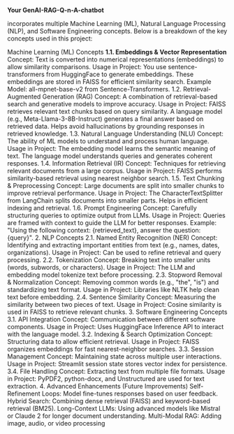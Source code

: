 **Your GenAI-RAG-Q-n-A-chatbot**

incorporates multiple Machine Learning (ML), Natural Language Processing (NLP), and Software Engineering concepts. Below is a breakdown of the key concepts used in this project:

 Machine Learning (ML) Concepts
**1.1. Embeddings & Vector Representation**
Concept: Text is converted into numerical representations (embeddings) to allow similarity comparisons.
Usage in Project:
You use sentence-transformers from HuggingFace to generate embeddings.
These embeddings are stored in FAISS for efficient similarity search.
Example Model: all-mpnet-base-v2 from Sentence-Transformers.
1.2. Retrieval-Augmented Generation (RAG)
Concept: A combination of retrieval-based search and generative models to improve accuracy.
Usage in Project:
FAISS retrieves relevant text chunks based on query similarity.
A language model (e.g., Meta-Llama-3-8B-Instruct) generates a final answer based on retrieved data.
Helps avoid hallucinations by grounding responses in retrieved knowledge.
1.3. Natural Language Understanding (NLU)
Concept: The ability of ML models to understand and process human language.
Usage in Project:
The embedding model learns the semantic meaning of text.
The language model understands queries and generates coherent responses.
1.4. Information Retrieval (IR)
Concept: Techniques for retrieving relevant documents from a large corpus.
Usage in Project:
FAISS performs similarity-based retrieval using nearest neighbor search.
1.5. Text Chunking & Preprocessing
Concept: Large documents are split into smaller chunks to improve retrieval performance.
Usage in Project:
The CharacterTextSplitter from LangChain splits documents into smaller parts.
Helps in efficient indexing and retrieval.
1.6. Prompt Engineering
Concept: Carefully structuring queries to optimize output from LLMs.
Usage in Project:
Queries are framed with context to guide the LLM for better responses.
Example: "Using the following context: {retrieved_text}, answer the question: {query}".
2. NLP Concepts
2.1. Named Entity Recognition (NER)
Concept: Identifying and extracting important entities from text (e.g., names, dates, organizations).
Usage in Project:
Can be used to refine retrieval and query processing.
2.2. Tokenization
Concept: Breaking text into smaller units (words, subwords, or characters).
Usage in Project:
The LLM and embedding model tokenize text before processing.
2.3. Stopword Removal & Normalization
Concept: Removing common words (e.g., "the", "is") and standardizing text format.
Usage in Project:
Libraries like NLTK help clean text before embedding.
2.4. Sentence Similarity
Concept: Measuring the similarity between two pieces of text.
Usage in Project:
Cosine similarity is used in FAISS to retrieve relevant chunks.
3. Software Engineering Concepts
3.1. API Integration
Concept: Communication between different software components.
Usage in Project:
Uses HuggingFace Inference API to interact with the language model.
3.2. Indexing & Search Optimization
Concept: Structuring data to allow efficient retrieval.
Usage in Project:
FAISS organizes embeddings for fast nearest-neighbor searches.
3.3. Session Management
Concept: Maintaining state across multiple user interactions.
Usage in Project:
Streamlit session state stores vector index for persistence.
3.4. File Handling
Concept: Extracting text from multiple file formats.
Usage in Project:
PyPDF2, python-docx, and Unstructured are used for text extraction.
4. Advanced Enhancements (Future Improvements)
Self-Refinement Loops: Model fine-tunes responses based on user feedback.
Hybrid Search: Combining dense retrieval (FAISS) and keyword-based retrieval (BM25).
Long-Context LLMs: Using advanced models like Mistral or Claude 2 for longer document understanding.
Multi-Modal RAG: Adding image, audio, or video processing
